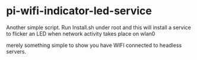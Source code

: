 # pi-wifi-indicator-led-service

Another simple script. Run Install.sh under root and this will install a service to flicker an LED when network activity takes place on wlan0 

merely something simple to show you have WIFI connected to headless servers. 
